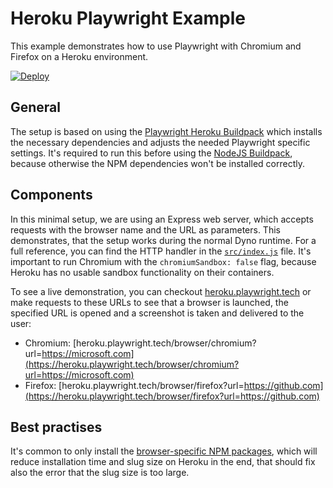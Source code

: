 # Heroku Playwright Example

This example demonstrates how to use Playwright with Chromium and Firefox on a Heroku environment.

[![Deploy](https://www.herokucdn.com/deploy/button.svg)](https://heroku.com/deploy?template=https://github.com/lje024/heroku-playwright-example)

## General

The setup is based on using the [Playwright Heroku Buildpack](https://github.com/mxschmitt/heroku-playwright-buildpack.git) which installs the necessary dependencies and adjusts the needed Playwright specific settings. It's required to run this before using the [NodeJS Buildpack](https://github.com/heroku/heroku-buildpack-nodejs), because otherwise the NPM dependencies won't be installed correctly.

## Components

In this minimal setup, we are using an Express web server, which accepts requests with the browser name and the URL as parameters. This demonstrates, that the setup works during the normal Dyno runtime. For a full reference, you can find the HTTP handler in the [`src/index.js`](./src/index.js) file. It's important to run Chromium with the `chromiumSandbox: false` flag, because Heroku has no usable sandbox functionality on their containers.

To see a live demonstration, you can checkout [heroku.playwright.tech](https://heroku.playwright.tech) or make requests to these URLs to see that a browser is launched, the specified URL is opened and a screenshot is taken and delivered to the user:

- Chromium: [heroku.playwright.tech/browser/chromium?url=https://microsoft.com](https://heroku.playwright.tech/browser/chromium?url=https://microsoft.com)
- Firefox: [heroku.playwright.tech/browser/firefox?url=https://github.com](https://heroku.playwright.tech/browser/firefox?url=https://github.com)

## Best practises

It's common to only install the [browser-specific NPM packages](https://playwright.dev/#version=v1.1.1&path=docs%2Finstallation.md&q=download-single-browser-binary), which will reduce installation time and slug size on Heroku in the end, that should fix also the error that the slug size is too large.

